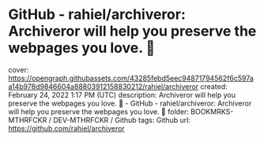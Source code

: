 # GitHub - rahiel/archiveror: Archiveror will help you preserve the webpages you love. 💾

cover: https://opengraph.githubassets.com/43285febd5eec94871794562f6c597aa14b978d9846604a88803912158830212/rahiel/archiveror
created: February 24, 2022 1:17 PM (UTC)
description: Archiveror will help you preserve the webpages you love. 💾 - GitHub - rahiel/archiveror: Archiveror will help you preserve the webpages you love. 💾
folder: BOOKMRKS-MTHRFCKR / DEV-MTHRFCKR / Github
tags: Github
url: https://github.com/rahiel/archiveror